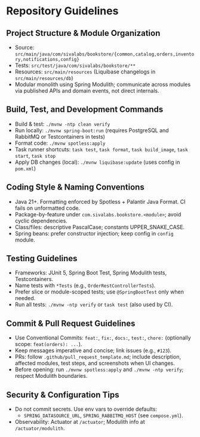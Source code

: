 # Repository Guidelines

## Project Structure & Module Organization
- Source: `src/main/java/com/sivalabs/bookstore/{common,catalog,orders,inventory,notifications,config}`
- Tests: `src/test/java/com/sivalabs/bookstore/**`
- Resources: `src/main/resources` (Liquibase changelogs in `src/main/resources/db`)
- Modular monolith using Spring Modulith; communicate across modules via published APIs and domain events, not direct internals.

## Build, Test, and Development Commands
- Build & test: `./mvnw -ntp clean verify`
- Run locally: `./mvnw spring-boot:run` (requires PostgreSQL and RabbitMQ or Testcontainers in tests)
- Format code: `./mvnw spotless:apply`
- Task runner shortcuts: `task test`, `task format`, `task build_image`, `task start`, `task stop`
- Apply DB changes (local): `./mvnw liquibase:update` (uses config in `pom.xml`)

## Coding Style & Naming Conventions
- Java 21+. Formatting enforced by Spotless + Palantir Java Format. CI fails on unformatted code.
- Package-by-feature under `com.sivalabs.bookstore.<module>`; avoid cyclic dependencies.
- Class/files: descriptive PascalCase; constants UPPER_SNAKE_CASE.
- Spring beans: prefer constructor injection; keep config in `config` module.

## Testing Guidelines
- Frameworks: JUnit 5, Spring Boot Test, Spring Modulith tests, Testcontainers.
- Name tests with `*Tests` (e.g., `OrderRestControllerTests`).
- Prefer slice or module-scoped tests; use `@SpringBootTest` only when needed.
- Run all tests: `./mvnw -ntp verify` or `task test` (also used by CI).

## Commit & Pull Request Guidelines
- Use Conventional Commits: `feat:`, `fix:`, `docs:`, `test:`, `chore:` (optionally scope: `feat(orders): ...`).
- Keep messages imperative and concise; link issues (e.g., `#123`).
- PRs: follow `.github/pull_request_template.md`; include description, affected modules, test steps, and screenshots when UI changes.
- Before opening: run `./mvnw spotless:apply` and `./mvnw -ntp verify`; respect Modulith boundaries.

## Security & Configuration Tips
- Do not commit secrets. Use env vars to override defaults:
  - `SPRING_DATASOURCE_URL`, `SPRING_RABBITMQ_HOST` (see `compose.yml`).
- Observability: Actuator at `/actuator`; Modulith info at `/actuator/modulith`.
